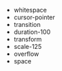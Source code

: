 - whitespace
- cursor-pointer
- transition
- duration-100
- transform
- scale-125
- overflow
- space
